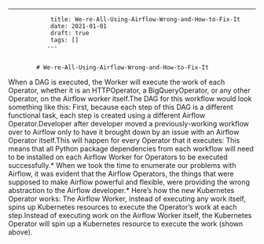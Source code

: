 ---
                title: We-re-All-Using-Airflow-Wrong-and-How-to-Fix-It
                date: 2021-01-01    
                draft: true
                tags: []
               ---


            # We-re-All-Using-Airflow-Wrong-and-How-to-Fix-It

When a DAG is executed, the Worker will execute the work of each Operator, whether it is an HTTPOperator, a BigQueryOperator, or any other Operator, on the Airflow worker itself.The DAG for this workflow would look something like this:
First, because each step of this DAG is a different functional task, each step is created using a different Airflow Operator.Developer after developer moved a previously-working workflow over to Airflow only to have it brought down by an issue with an Airflow Operator itself.This will happen for every Operator that it executes:
This means that all Python package dependencies from each workflow will need to be installed on each Airflow Worker for Operators to be executed successfully.*
When we took the time to enumerate our problems with Airflow, it was evident that the Airflow Operators, the things that were supposed to make Airflow powerful and flexible, were providing the wrong abstraction to the Airflow developer.*
Here’s how the new Kubernetes Operator works:
The Airflow Worker, instead of executing any work itself, spins up Kubernetes resources to execute the Operator’s work at each step.Instead of executing work on the Airflow Worker itself, the Kubernetes Operator will spin up a Kubernetes resource to execute the work (shown above).